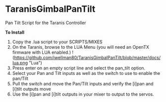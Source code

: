 # TaranisGimbalPanTilt
Pan Tilt Script for the Taranis Controller

**To Install**

1. Copy the .lua script to your <Taranis SD>SCRIPTS/MIXES
2. On the Taranis, browse to the LUA Menu (you will need an OpenTX firmware with LUA enabled.)
!(https://github.com/jwellman80/TaranisGimbalPanTilt/blob/master/docs/lua.png "Lua")
3. Press enter on an empty script line and select the pan_tilt option.
4. Select your Pan and Tilt inputs as well as the switch to use to enable the pan/Tilt
5. Pull the switch and move the Pan/Tilt inputs and verify the [i]pan and [i]tilt outputs move
6. Use the [i]pan and [i]tilt outputs in your mixer to output to the servos.

